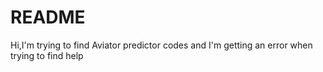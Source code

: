 # README
Hi,I'm trying to find Aviator predictor codes and I'm getting an error when trying to  find help 
